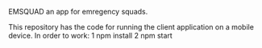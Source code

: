 EMSQUAD an app for emregency squads.

This repository has the code for running the client application on a mobile device. 
In order to work:
  1  npm install
  2  npm start


